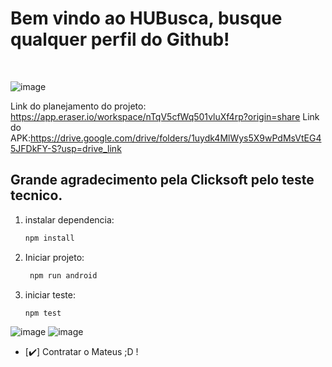 <h1>Bem vindo ao HUBusca, busque qualquer perfil do Github!</h1></br>


![image](https://github.com/Mateuscruz19/HUBusca/assets/110851026/c58f459e-c46e-4bbb-8a46-09d67696b1de)

Link do planejamento do projeto: https://app.eraser.io/workspace/nTqV5cfWq501vluXf4rp?origin=share
Link do APK:https://drive.google.com/drive/folders/1uydk4MlWys5X9wPdMsVtEG45JFDkFY-S?usp=drive_link

 <h2>Grande agradecimento pela Clicksoft pelo teste tecnico.</h2>
 
1. instalar dependencia:
   ```bash
   npm install
   ```

2. Iniciar projeto:

   ```bash
    npm run android
   ```

3. iniciar teste:

   ```bash
   npm test
   ```
   
![image](https://github.com/Mateuscruz19/HUBusca/assets/110851026/d678d1b7-6db9-4af7-aafe-fce343ada4e2)
![image](https://github.com/Mateuscruz19/HUBusca/assets/110851026/e93849f1-718e-4e7d-a49f-7410d05ea2cc)



- [✔️] Contratar o Mateus ;D ! 

